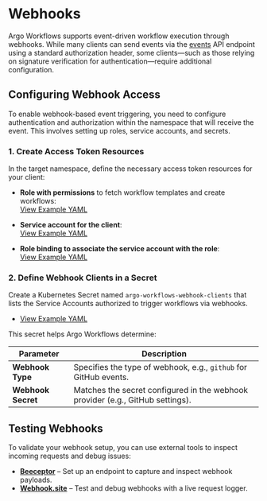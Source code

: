 # Webhooks

Argo Workflows supports event-driven workflow execution through webhooks. 
While many clients can send events via the [events](events.md) API endpoint using a standard authorization header, some clients—such as those relying on signature verification for authentication—require additional configuration.

## Configuring Webhook Access

To enable webhook-based event triggering, you need to configure authentication and authorization within the namespace that will receive the event. This involves setting up roles, service accounts, and secrets.

### 1. Create Access Token Resources

In the target namespace, define the necessary access token resources for your client:

- **Role with permissions** to fetch workflow templates and create workflows:  
  [View Example YAML](https://raw.githubusercontent.com/argoproj/argo-workflows/main/manifests/quick-start/base/webhooks/submit-workflow-template-role.yaml)

- **Service account for the client**:  
  [View Example YAML](https://raw.githubusercontent.com/argoproj/argo-workflows/main/manifests/quick-start/base/webhooks/github.com-sa.yaml)

- **Role binding to associate the service account with the role**:  
  [View Example YAML](https://raw.githubusercontent.com/argoproj/argo-workflows/main/manifests/quick-start/base/webhooks/github.com-rolebinding.yaml)

### 2. Define Webhook Clients in a Secret

Create a Kubernetes Secret named `argo-workflows-webhook-clients` that lists the Service Accounts authorized to trigger workflows via webhooks.

- [View Example YAML](https://raw.githubusercontent.com/argoproj/argo-workflows/main/manifests/quick-start/base/webhooks/argo-workflows-webhook-clients-secret.yaml)

This secret helps Argo Workflows determine:

| Parameter | Description |
|-----------|-------------|
| **Webhook Type** | Specifies the type of webhook, e.g., `github` for GitHub events. |
| **Webhook Secret** | Matches the secret configured in the webhook provider (e.g., GitHub settings). |

## Testing Webhooks

To validate your webhook setup, you can use external tools to inspect incoming requests and debug issues:

- **[Beeceptor](https://beeceptor.com/)** – Set up an endpoint to capture and inspect webhook payloads.
- **[Webhook.site](https://webhook.site/)** – Test and debug webhooks with a live request logger.
